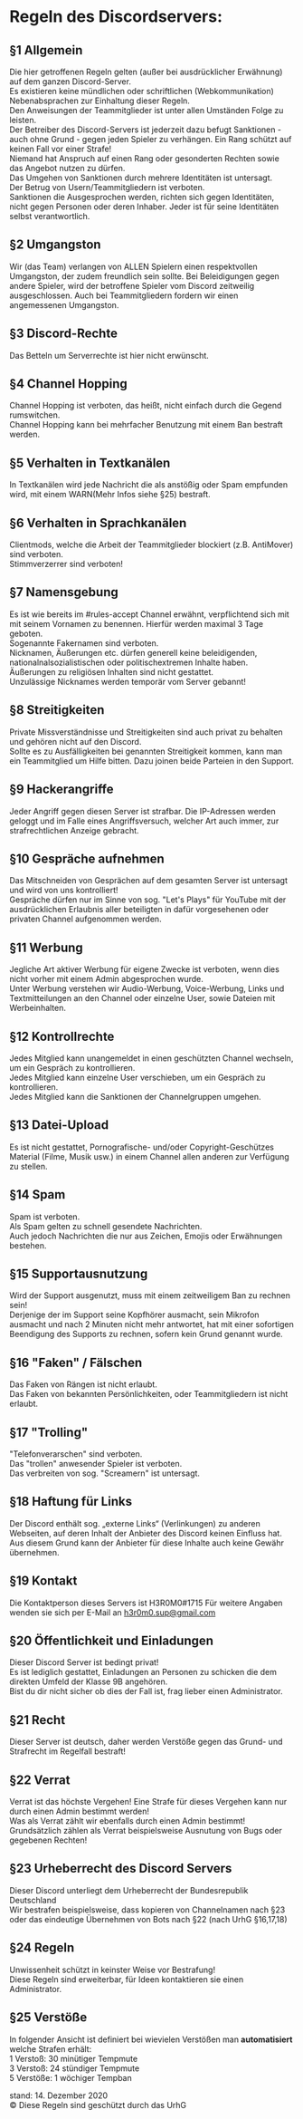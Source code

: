 # Regeln des Discordservers:


## §1 Allgemein
Die hier getroffenen Regeln gelten (außer bei ausdrücklicher Erwähnung) auf dem ganzen Discord-Server.  
Es existieren keine mündlichen oder schriftlichen (Webkommunikation) Nebenabsprachen zur Einhaltung dieser Regeln.  
Den Anweisungen der Teammitglieder ist unter allen Umständen Folge zu leisten.  
Der Betreiber des Discord-Servers ist jederzeit dazu befugt Sanktionen - auch ohne Grund - gegen jeden Spieler zu verhängen. Ein Rang schützt auf keinen Fall vor einer Strafe!  
Niemand hat Anspruch auf einen Rang oder gesonderten Rechten sowie das Angebot nutzen zu dürfen.  
Das Umgehen von Sanktionen durch mehrere Identitäten ist untersagt.  
Der Betrug von Usern/Teammitgliedern ist verboten.  
Sanktionen die Ausgesprochen werden, richten sich gegen Identitäten, nicht gegen Personen oder deren Inhaber. Jeder ist für seine Identitäten selbst verantwortlich.  

## §2 Umgangston
Wir (das Team) verlangen von ALLEN Spielern einen respektvollen Umgangston, der zudem freundlich sein sollte.
Bei Beleidigungen gegen andere Spieler, wird der betroffene Spieler vom Discord zeitweilig ausgeschlossen.
Auch bei Teammitgliedern fordern wir einen angemessenen Umgangston.  

## §3 Discord-Rechte
Das Betteln um Serverrechte ist hier nicht erwünscht.  

## §4 Channel Hopping
Channel Hopping ist verboten, das heißt, nicht einfach durch die Gegend rumswitchen.  
Channel Hopping kann bei mehrfacher Benutzung mit einem Ban bestraft werden.  

## §5 Verhalten in Textkanälen
In Textkanälen wird jede Nachricht die als anstößig oder Spam empfunden wird, mit einem WARN(Mehr Infos siehe §25) bestraft.  


## §6 Verhalten in Sprachkanälen
Clientmods, welche die Arbeit der Teammitglieder blockiert (z.B. AntiMover) sind verboten.  
Stimmverzerrer sind verboten!  


## §7 Namensgebung
Es ist wie bereits im #rules-accept Channel erwähnt, verpflichtend sich mit mit seinem Vornamen zu benennen. Hierfür werden maximal 3 Tage geboten.  
Sogenannte Fakernamen sind verboten.  
Nicknamen, Äußerungen etc. dürfen generell keine beleidigenden, nationalnalsozialistischen oder politischextremen Inhalte haben.  
Äußerungen zu religiösen Inhalten sind nicht gestattet.  
Unzulässige Nicknames werden temporär vom Server gebannt!  


## §8 Streitigkeiten
Private Missverständnisse und Streitigkeiten sind auch privat zu behalten und gehören nicht auf den Discord.    
Sollte es zu Ausfälligkeiten bei genannten Streitigkeit kommen, kann man ein Teammitglied um Hilfe bitten. Dazu joinen beide Parteien in den Support.  

## §9 Hackerangriffe
Jeder Angriff gegen diesen Server ist strafbar. Die IP-Adressen werden geloggt und im Falle eines Angriffsversuch, welcher Art auch immer, zur strafrechtlichen Anzeige gebracht.  

## §10 Gespräche aufnehmen
Das Mitschneiden von Gesprächen auf dem gesamten Server ist untersagt und wird von uns kontrolliert!  
Gespräche dürfen nur im Sinne von sog. "Let's Plays" für YouTube mit der ausdrücklichen Erlaubnis aller beteiligten in dafür vorgesehenen oder privaten Channel aufgenommen werden.  

## §11 Werbung
Jegliche Art aktiver Werbung für eigene Zwecke ist verboten, wenn dies nicht vorher mit einem Admin abgesprochen wurde.    
Unter Werbung verstehen wir Audio-Werbung, Voice-Werbung, Links und Textmitteilungen an den Channel oder einzelne User, sowie Dateien mit Werbeinhalten.  

## §12 Kontrollrechte
Jedes Mitglied kann unangemeldet in einen geschützten Channel wechseln, um ein Gespräch zu kontrollieren.  
Jedes Mitglied kann einzelne User verschieben, um ein Gespräch zu kontrollieren.  
Jedes Mitglied kann die Sanktionen der Channelgruppen umgehen.  

## §13 Datei-Upload
Es ist nicht gestattet, Pornografische- und/oder Copyright-Geschützes Material (Filme, Musik usw.) in einem Channel allen anderen zur Verfügung zu stellen.  

## §14 Spam
Spam ist verboten.  
Als Spam gelten zu schnell gesendete Nachrichten.  
Auch jedoch Nachrichten die nur aus Zeichen, Emojis oder Erwähnungen bestehen.  

## §15 Supportausnutzung
Wird der Support ausgenutzt, muss mit einem zeitweiligem Ban zu rechnen sein!  
Derjenige der im Support seine Kopfhörer ausmacht, sein Mikrofon ausmacht und nach 2 Minuten nicht mehr antwortet, hat mit einer sofortigen Beendigung des Supports zu rechnen, sofern kein Grund genannt wurde.  

## §16 "Faken" / Fälschen
Das Faken von Rängen ist nicht erlaubt.  
Das Faken von bekannten Persönlichkeiten, oder Teammitgliedern ist nicht erlaubt.  
  
## §17 "Trolling"
"Telefonverarschen" sind verboten.  
Das "trollen" anwesender Spieler ist verboten.  
Das verbreiten von sog. "Screamern" ist untersagt.  

## §18 Haftung für Links
Der Discord enthält sog. „externe Links“ (Verlinkungen) zu anderen Webseiten, auf deren Inhalt der Anbieter des Discord keinen Einfluss hat.  
Aus diesem Grund kann der Anbieter für diese Inhalte auch keine Gewähr übernehmen.  

## §19 Kontakt
Die Kontaktperson dieses Servers ist H3R0M0#1715
Für weitere Angaben wenden sie sich per E-Mail an h3r0m0.sup@gmail.com  

## §20 Öffentlichkeit und Einladungen
Dieser Discord Server ist bedingt privat!  
Es ist lediglich gestattet, Einladungen an Personen zu schicken die dem direkten Umfeld der Klasse 9B angehören.  
Bist du dir nicht sicher ob dies der Fall ist, frag lieber einen Administrator.  

## §21 Recht
Dieser Server ist deutsch, daher werden Verstöße gegen das Grund- und Strafrecht im Regelfall bestraft!  

## §22 Verrat
Verrat ist das höchste Vergehen!
Eine Strafe für dieses Vergehen kann nur durch einen Admin bestimmt werden!  
Was als Verrat zählt wir ebenfalls durch einen Admin bestimmt!  
Grundsätzlich zählen als Verrat beispielsweise Ausnutung von Bugs oder gegebenen Rechten!  

## §23 Urheberrecht des Discord Servers  
Dieser Discord unterliegt dem Urheberrecht der Bundesrepublik Deutschland  
Wir bestrafen beispielsweise, dass kopieren von Channelnamen nach §23 oder das eindeutige Übernehmen von Bots nach §22 (nach UrhG §16,17,18)  

## §24 Regeln
Unwissenheit schützt in keinster Weise vor Bestrafung!  
Diese Regeln sind erweiterbar, für Ideen kontaktieren sie einen Administrator.  

## §25 Verstöße
In folgender Ansicht ist definiert bei wievielen Verstößen man **automatisiert** welche Strafen erhält:   
1 Verstoß: 30 minütiger Tempmute    
3 Verstoß: 24 stündiger Tempmute    
5 Verstöße: 1 wöchiger Tempban  




stand: 14. Dezember 2020   
&copy; Diese Regeln sind geschützt durch das UrhG
